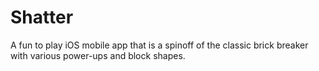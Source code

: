 # Shatter

A fun to play iOS mobile app that is a spinoff of the classic brick breaker with various power-ups and block shapes.
